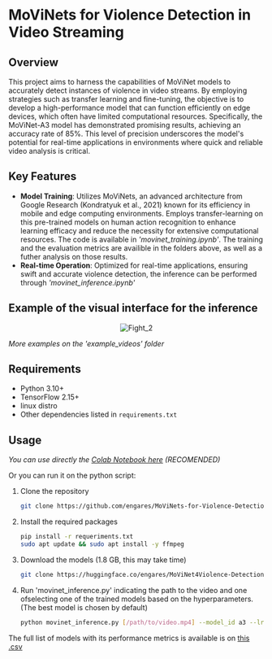# MoViNets for Violence Detection in Video Streaming

## Overview

This project aims to harness the capabilities of MoViNet models to accurately detect instances of violence in video streams. By employing strategies such as transfer learning and fine-tuning, the objective is to develop a high-performance model that can function efficiently on edge devices, which often have limited computational resources. Specifically, the MoViNet-A3 model has demonstrated promising results, achieving an accuracy rate of 85%. This level of precision underscores the model's potential for real-time applications in environments where quick and reliable video analysis is critical.

## Key Features

- **Model Training**: Utilizes MoViNets, an advanced architecture from Google Research (Kondratyuk et al., 2021) known for its efficiency in mobile and edge computing environments. Employs transfer-learning on this pre-trained models on human action recognition to enhance learning efficacy and reduce the necessity for extensive computational resources. The code is available in _'movinet_training.ipynb'_. The training and the evaluation metrics are availible in the folders  above, as well as a futher analysis on those results. 
- **Real-time Operation**: Optimized for real-time applications, ensuring swift and accurate violence detection, the inference can be performed through _'movinet_inference.ipynb'_

## Example of the visual interface for the inference
<p align="center">
  <img src="https://github.com/engares/MoViNets-for-Violence-Detection-in-Live-Video-Streaming/assets/126718587/35e32b64-d29a-4a80-b7d5-728577704bcb" alt="Fight_2">
</p>

_More examples on the 'example_videos' folder_

## Requirements

- Python 3.10+
- TensorFlow 2.15+
- linux distro
- Other dependencies listed in `requirements.txt`

## Usage

_You can use directly the [Colab Notebook here](https://colab.research.google.com/github/engares/MoViNets-for-Violence-Detection-in-Live-Video-Streaming/blob/main/movinet_inference.ipynb)    (RECOMENDED)_

Or you can run it on the python script:

1. Clone the repository
   ```bash
   git clone https://github.com/engares/MoViNets-for-Violence-Detection-in-Live-Video-Streaming.git
2. Install the required packages
   ```bash
   pip install -r requeriments.txt
   sudo apt update && sudo apt install -y ffmpeg
3. Download the models (1.8 GB, this may take time)
   ```bash
   git clone https://huggingface.co/engares/MoViNet4Violence-Detection
   
4. Run 'movinet_inference.py' indicating the path to the video and one ofselecting one of the trained models based on the hyperparameters. (The best model is chosen by default)
   ```bash
   python movinet_inference.py [/path/to/video.mp4] --model_id a3 --lr 0.001 --bs 64 --dr 0.3 --trly 0
The full list of models with its performance metrics is available is on [this .csv](https://github.com/engares/MoViNets-for-Violence-Detection-in-Live-Video-Streaming/blob/main/evaluation_metric_analyisis/model_performance_metrics.csv)


